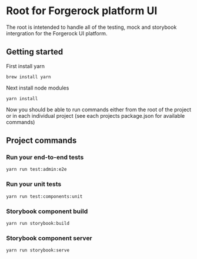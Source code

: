 # Root for Forgerock platform UI

The root is intetended to handle all of the testing, mock and storybook intergration for the Forgerock UI platform.

## Getting started

First install yarn
```
brew install yarn
```

Next install node modules
```
yarn install
```

Now you should be able to run commands either from the root of the project or in each individual project (see each projects package.json for available commands)

## Project commands

### Run your end-to-end tests
```
yarn run test:admin:e2e
```

### Run your unit tests
```
yarn run test:components:unit
```

### Storybook component build

```
yarn run storybook:build
```

### Storybook component server

```
yarn run storybook:serve
```
